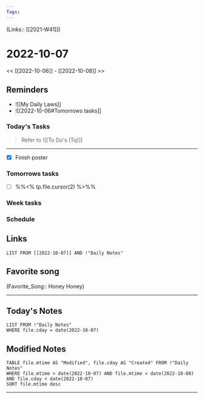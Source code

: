 ```yaml
---
Tags:
---
```

(Links:: [[2021-W41]])

# 2022-10-07
<< [[2022-10-06]] - [[2022-10-08]] >>
## Reminders
- ![[My Daily Laws]]
- ![[2022-10-06#Tomorrows tasks]]
### Today's Tasks
> Refer to ![[To Do's (Tq)]]
---
- [x] Finish poster



### Tomorrows tasks
- [ ] %%<% tp.file.cursor(2) %>%%
### Week tasks
### Schedule

## Links
```dataview
LIST FROM [[2022-10-07]] AND !"Daily Notes"
```
## Favorite song
(Favorite_Song:: Honey Honey)
___
## Today's Notes
```dataview
LIST FROM !"Daily Notes"
WHERE file.cday = date(2022-10-07)
```
## Modified Notes
```dataview
TABLE file.mtime AS "Modified", file.cday AS "Created" FROM !"Daily Notes" 
WHERE file.mtime > date(2022-10-07) AND file.mtime < date(2022-10-08) AND file.cday < date(2022-10-07)
SORT file.mtime desc
```
___
